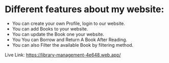 # Different features about my website:

- You can create your own Profile, login to our website.
- You can add Books to your website.
- You can update the Book one your website.
- You You can Borrow and Return A Book After Reading.
- You can also Filter the available Book by filtering method.



Live Link: https://library-management-4e648.web.app/
